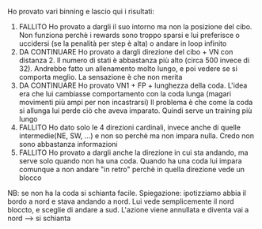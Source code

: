 Ho provato vari binning e lascio qui i risultati:
  1) FALLITO
     Ho provato a dargli il suo intorno ma non la posizione del cibo.
     Non funziona perchè i rewards sono troppo sparsi e lui preferisce o uccidersi (se la penalità per step è alta) o andare in loop infinito
  2) DA CONTINUARE
     Ho provato a dargli direzione del cibo + VN con distanza 2. 
     Il numero di stati è abbastanza più alto (circa 500 invece di 32). 
     Andrebbe fatto un allenamento molto lungo, e poi vedere se si comporta meglio. La sensazione è che non merita 
  3) DA CONTINUARE
     Ho provato VN1 + FP + lunghezza della coda.
     L'idea era che lui cambiasse comportamento con la coda lunga (magari movimenti più ampi per non incastrarsi)
     Il problema è che come la coda si allunga lui perde ciò che aveva imparato. Quindi serve un training più lungo
  4) FALLITO
     Ho dato solo le 4 direzioni cardinali, invece anche di quelle intermedie(NE, SW, ...) e non so perchè ma non impara nulla. Credo non sono         abbastanza informazioni
  5) FALLITO
     Ho provato a dargli anche la direzione in cui sta andando, ma serve solo quando non ha una coda. Quando ha una coda lui impara comunque a         non andare "in retro" perchè in quella direzione vede un blocco

NB: se non ha la coda si schianta facile. Spiegazione: ipotizziamo abbia il bordo a nord e stava andando a nord. Lui vede semplicemente il nord bloccto, e sceglie di andare a sud. L'azione viene annullata e diventa vai a nord --> si schianta
